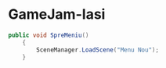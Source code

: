 # GameJam-Iasi
```cs
public void SpreMeniu()
    {
        SceneManager.LoadScene("Menu Nou");
    }
```
